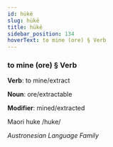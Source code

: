 ```yaml
---
id: hükë
slug: hükë
title: hükë
sidebar_position: 134
hoverText: to mine (ore) § Verb
---
```


### to mine (ore) § Verb

**Verb**: to mine/extract

**Noun**: ore/extractable

**Modifier**: mined/extracted

Maori huke /huke/

*Austronesian Language Family*